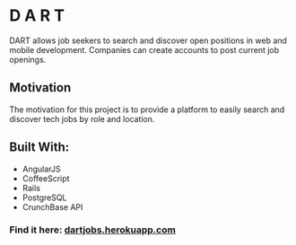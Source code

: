 # D A R T

DART allows job seekers to search and discover open positions in web and mobile development. Companies can create accounts to post current job openings.

## Motivation

The motivation for this project is to provide a platform to easily search and discover tech jobs by role and location.

## Built With:

* AngularJS
* CoffeeScript
* Rails
* PostgreSQL
* CrunchBase API

### Find it here: <a href="http://dartjobs.herokuapp.com" target="_blank">dartjobs.herokuapp.com</a>